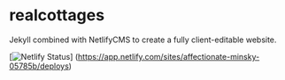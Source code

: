 # realcottages
Jekyll combined with NetlifyCMS to create a fully client-editable website.

[![Netlify Status](https://api.netlify.com/api/v1/badges/5b48a530-d9d9-4eee-b30d-407e488dd1a3/deploy-status)]
(https://app.netlify.com/sites/affectionate-minsky-05785b/deploys)
